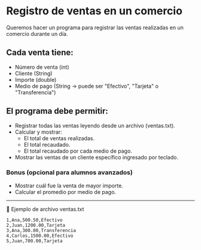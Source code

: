 # Registro de ventas en un comercio

Queremos hacer un programa para registrar las ventas realizadas en un comercio durante un día.

## Cada venta tiene:
- Número de venta (int)
- Cliente (String)
- Importe (double)
- Medio de pago (String → puede ser "Efectivo", "Tarjeta" o "Transferencia")

## El programa debe permitir:

- Registrar todas las ventas leyendo desde un archivo (ventas.txt).
- Calcular y mostrar:
  - El total de ventas realizadas.
  - El total recaudado.
  - El total recaudado por cada medio de pago.
- Mostrar las ventas de un cliente específico ingresado por teclado.

### Bonus (opcional para alumnos avanzados)
- Mostrar cuál fue la venta de mayor importe.
- Calcular el promedio por medio de pago.

---
📄 Ejemplo de archivo ventas.txt
~~~
1,Ana,500.50,Efectivo
2,Juan,1200.00,Tarjeta
3,Ana,300.00,Transferencia
4,Carlos,1500.00,Efectivo
5,Juan,700.00,Tarjeta
~~~
